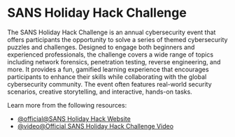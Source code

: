 # SANS Holiday Hack Challenge

The SANS Holiday Hack Challenge is an annual cybersecurity event that offers participants the opportunity to solve a series of themed cybersecurity puzzles and challenges. Designed to engage both beginners and experienced professionals, the challenge covers a wide range of topics including network forensics, penetration testing, reverse engineering, and more. It provides a fun, gamified learning experience that encourages participants to enhance their skills while collaborating with the global cybersecurity community. The event often features real-world security scenarios, creative storytelling, and interactive, hands-on tasks.

Learn more from the following resources:

- [@official@SANS Holiday Hack Website](https://www.sans.org/mlp/holiday-hack-challenge-2023/)
- [@video@Official SANS Holiday Hack Challenge Video](https://www.youtube.com/watch?v=zfhhLi8jZzI)
